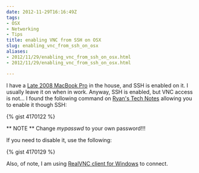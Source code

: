```yaml
---
date: 2012-11-29T16:16:49Z
tags:
- OSX
- Networking
- Tips
title: enabling VNC from SSH on OSX
slug: enabling_vnc_from_ssh_on_osx
aliases:
- 2012/11/29/enabling_vnc_from_ssh_on_osx.html
- 2012/11/29/enabling_vnc_from_ssh_on_osx.html

---
```

 
 

I have a [Late 2008 MacBook Pro][1] in the house, and SSH is enabled on it. I usually leave it on when in work. Anyway, SSH is enabled, but VNC access is not... I found the following command on [Ryan's Tech Notes][2] allowing you to enable it though SSH:

{% gist 4170122 %} 

** NOTE ** Change *mypasswd* to your own password!!!

If you need to disable it, use the following:

{% gist 4170129 %}

Also, of note, I am using [RealVNC client for Windows][3] to connect. 

[1]:/Computers/MacBookPro.html
[2]:http://technotes.twosmallcoins.com/?p=279
[3]:http://www.realvnc.com/